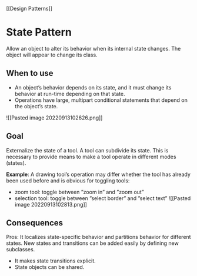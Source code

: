 [[Design Patterns]]

# State Pattern
Allow an object to alter its behavior when its internal state changes. The object will appear to change its class.

## When to use
- An object’s behavior depends on its state, and it must change its behavior at run-time depending on that state.
- Operations have large, multipart conditional statements that depend on the object’s state.

![[Pasted image 20220913102626.png]]

## Goal
Externalize the state of a tool. A tool can subdivide its state. This is necessary to provide means to make a tool operate in different modes (states).

**Example**: 
A drawing tool’s operation may differ whether the tool has already been used before and is obvious for toggling tools:
- zoom tool: toggle between ”zoom in” and ”zoom out”
- selection tool: toggle between ”select border” and ”select text”
![[Pasted image 20220913102813.png]]

## Consequences

Pros:
It localizes state-specific behavior and partitions behavior for different states. New states and transitions can be added easily by defining new subclasses.
- It makes state transitions explicit.
- State objects can be shared.